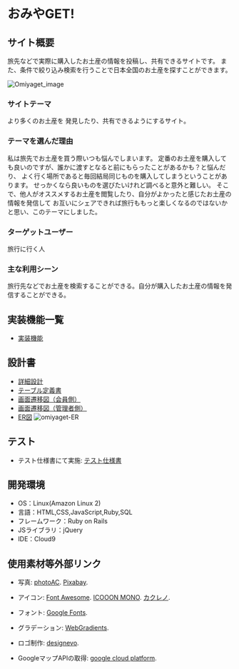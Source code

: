 # おみやGET!

## サイト概要
旅先などで実際に購入したお土産の情報を投稿し、共有できるサイトです。
また、条件で絞り込み検索を行うことで日本全国のお土産を探すことができます。

![Omiyaget_image](https://user-images.githubusercontent.com/108504337/204809567-13c6135c-dae9-4014-8bd8-285746b2a907.jpg)

### サイトテーマ
より多くのお土産を
発見したり、共有できるようにするサイト。

### テーマを選んだ理由
私は旅先でお土産を買う際いつも悩んでしまいます。
定番のお土産を購入しても良いのですが、誰かに渡すとなると前にもらったことがあるかも？と悩んだり、
よく行く場所であると毎回結局同じものを購入してしまうということがあります。
せっかくなら良いものを選びたいけれど調べると意外と難しい。
そこで、他人がオススメするお土産を閲覧したり、自分がよかったと感じたお土産の情報を発信して
お互いにシェアできれば旅行ももっと楽しくなるのではないかと思い、このテーマにしました。

### ターゲットユーザー
旅行に行く人

### 主な利用シーン
旅行先などでお土産を検索することができる。自分が購入したお土産の情報を発信することができる。

## 実装機能一覧

- [実装機能](https://docs.google.com/spreadsheets/d/1PK4ZMlgzPtUXjw5JPEohkg76LgIGaD27McWG7Fa9zko/edit?usp=sharing)

## 設計書

- [詳細設計](https://docs.google.com/spreadsheets/d/1Q4QGkHVi_rTjECZibxzqX1ANj64N9cB5vMbBc902nXo/edit?usp=sharing)
- [テーブル定義書](https://docs.google.com/spreadsheets/d/1Wqgv6TsoCbC6-1zsGjr4TC7mePVoNGAMwegTYexkgRU/edit?usp=sharing)
- [画面遷移図（会員側）](https://drive.google.com/file/d/1cntnq6TWV2JGSQM3j8vqJU17W9u4n_hE/view?usp=sharing)
- [画面遷移図（管理者側）](https://drive.google.com/file/d/1jDlOdGwtjkBSSkW3d4gw9n94RuC6GJs2/view?usp=sharing)
- [ER図](https://drive.google.com/file/d/1eYxr3_gzCQNhKfR1olpaYK5sNBvSpSLR/view?usp=sharing)
![omiyaget-ER](https://user-images.githubusercontent.com/108504337/204808810-1ba8aafa-870f-46cc-8600-6e8735c360c0.jpg)

## テスト
 - テスト仕様書にて実施:
[テスト仕様書](https://docs.google.com/spreadsheets/d/15Z0zs5bFW8DGClkPzh1XOWaPQMWmd945mo2kQmGu-xw/edit?usp=sharing)

## 開発環境
- OS：Linux(Amazon Linux 2)
- 言語：HTML,CSS,JavaScript,Ruby,SQL
- フレームワーク：Ruby on Rails
- JSライブラリ：jQuery
- IDE：Cloud9

## 使用素材等外部リンク
- 写真:
  [photoAC](https://www.photo-ac.com/).
  [Pixabay](https://pixabay.com/ja/).

- アイコン:
  [Font Awesome](https://fontawesome.com/).
  [ICOOON MONO](https://icooon-mono.com/).
  [カクレノ](https://kotonohaworks.com/free-icons/).

- フォント:
  [Google Fonts](https://fonts.google.com/).

- グラデーション:
  [WebGradients](https://webgradients.com/).

- ロゴ制作:
  [designevo](https://www.designevo.com/).

- GoogleマップAPIの取得:
  [google cloud platform](https://cloud.google.com/).


